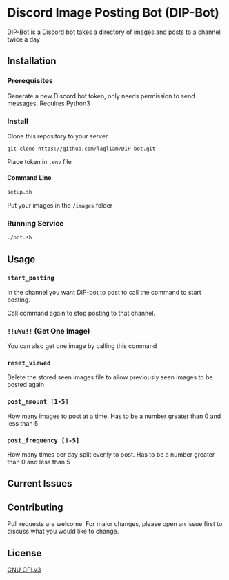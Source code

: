 # Discord Image Posting Bot (DIP-Bot)

DIP-Bot is a Discord bot takes a directory of images and posts to a channel twice a day

## Installation

### Prerequisites
Generate a new Discord bot token, only needs permission to send messages. Requires Python3

### Install
Clone this repository to your server

```git
git clone https://github.com/lagliam/DIP-bot.git
```

Place token in `.env` file

#### Command Line
 
```bash
setup.sh
```
Put your images in the `/images` folder

### Running Service

```bash
./bot.sh
```

## Usage

### `start_posting`
In the channel you want DIP-bot to post to call the command to start posting.


Call command again to stop posting to that channel.

### `!!uWu!!` (Get One Image)
You can also get one image by calling this command

### `reset_viewed`
Delete the stored seen images file to allow previously seen images to be 
posted again

### `post_amount [1-5]`
How many images to post at a time. Has to be a number greater than 0 and 
less than 5

### `post_frequency [1-5]`
How many times per day split evenly to post. Has to be a number 
greater than 0 and less than 5

## Current Issues

## Contributing
Pull requests are welcome. For major changes, please open an issue first to discuss what you would like to change.


## License
[GNU GPLv3 ](https://choosealicense.com/licenses/gpl-3.0/)